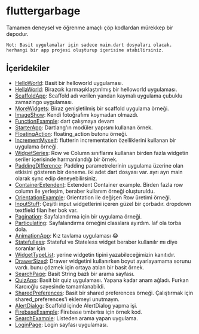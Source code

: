 # fluttergarbage
Tamamen deneysel ve öğrenme amaçlı çöp kodlardan mürekkep bir depodur.

```
Not: Basit uygulamalar için sadece main.dart dosyaları olacak. herhangi bir app projesi oluşturup içerisine atabilirsiniz.
```

İçeridekiler
------------

* [HelloWorld](https://github.com/Zaryob/FlutterGarbage/tree/master/hello_world): Basit bir helloworld uygulaması.
* [HellaWorld](https://github.com/Zaryob/FlutterGarbage/tree/master/hella_world): Birazcık karmaşıklaştırılmış bir helloworld uygulaması.
* [ScaffoldApp](https://github.com/Zaryob/FlutterGarbage/tree/master/scaffold_app): Scaffold adı verilen yandan kaymalı uygulama çubuklu zamazingo uygulaması.
* [MoreWidgets](https://github.com/Zaryob/FlutterGarbage/tree/master/more_widgets): Biraz genişletilmiş bir scaffold uygulama örneği.
* [ImageShow](https://github.com/Zaryob/FlutterGarbage/tree/master/image_show): Kendi fotoğrafımı koymadan olmazdı.
* [FunctionExample](https://github.com/Zaryob/FlutterGarbage/tree/master/function_example): dart çalışmaya devam
* [StarterApp](https://github.com/Zaryob/FlutterGarbage/tree/master/starter_app): Dartlang'ın modüler yapısını kullanan örnek.
* [FloatingAction](https://github.com/Zaryob/FlutterGarbage/tree/master/floating_action): floating_action butonu örneği.
* [IncrementMyself](https://github.com/Zaryob/FlutterGarbage/tree/master/increment_myself): flutterin incrementation özelliklerini kullanan bir uygulama örneği.
* [WidgetSeries](https://github.com/Zaryob/FlutterGarbage/tree/master/widget_series): Row ve Column sınıflarını kullanan birden fazla widgetin seriler içerisinde harmanlandığı bir örnek.
* [PaddingDifference](https://github.com/Zaryob/FlutterGarbage/tree/master/padding_difference): Padding parametrelerinin uygulama üzerine olan etkisini gösteren bir deneme. iki adet dart dosyası var. ayrı ayrı main olarak sync edip deneyebilirsiniz.
* [ContainerExtendent](https://github.com/Zaryob/FlutterGarbage/tree/master/container_extendent): Extendent Container example. Birden fazla row column ile yerleşim, beraber kullanım örneği oluşturuldu.
* [OrientationExample](https://github.com/Zaryob/FlutterGarbage/tree/master/orientation_example): Orientation ile değişen Row üretimi örneği.
* [InputStuff](https://github.com/Zaryob/FlutterGarbage/tree/master/input_stuff): Çeşitli input widgetlerini içeren güzel bir çorbadır. dropdown textfield filan her bok var.
* [Pagination](https://github.com/Zaryob/FlutterGarbage/tree/master/pagination): Sayfalandırma için bir uygulama örneği.
* [Particulating](https://github.com/Zaryob/FlutterGarbage/tree/master/particulating): Sayfalandırma örneğini classlara ayırdım. laf ola torba dola.
* [AnimationApp](https://github.com/Zaryob/FlutterGarbage/tree/master/animation_app): Kız tavlama uygulaması :joy:
* [Statefulless](https://github.com/Zaryob/FlutterGarbage/tree/master/statefulless): Stateful ve Stateless widget beraber kullanılır mı diye soranlar için
* [WidgetTypeList](https://github.com/Zaryob/FlutterGarbage/tree/master/widgettypelist): <Widget> yerine widgetin tipini yazabileceğimizin kanıtıdır.
* [DrawerSized](https://github.com/Zaryob/FlutterGarbage/tree/master/drawersized): Drawer widgetini kullanırken boyut ayarlayamama sorunu vardı. bunu çözmek için ortaya atılan bir basit örnek.
* [SearchPage](https://github.com/Zaryob/FlutterGarbage/tree/master/search_page): Basit String bazlı bir arama sayfası.
* [QuizApp](https://github.com/Zaryob/FlutterGarbage/tree/master/quiz_app): Basit bir quiz uygulaması. Yapana kadar anam ağladı. Furkan Karcıoğlu sayesinde tamamlanabildi.
* [SharedPreferences](https://github.com/Zaryob/FlutterGarbage/tree/master/shared_preferences): Basit bir shared preferences örneği. Çalıştırmak için shared_preferences'i eklemeyi unutmayın.
* [AlertDialog](https://github.com/Zaryob/FlutterGarbage/tree/master/alert_dialog): Scaffold içinde AlertDialog yapma işi.
* [FirebaseExample](https://github.com/Zaryob/FlutterGarbage/tree/master/firebase_example): Firebase tımbırtısı için örnek kod.
* [SearchExample](https://github.com/Zaryob/FlutterGarbage/tree/master/search_example): Listeden arama yapan uygulama.
* [LoginPage](https://github.com/Zaryob/FlutterGarbage/tree/master/login_page): Login sayfası uygulaması.

